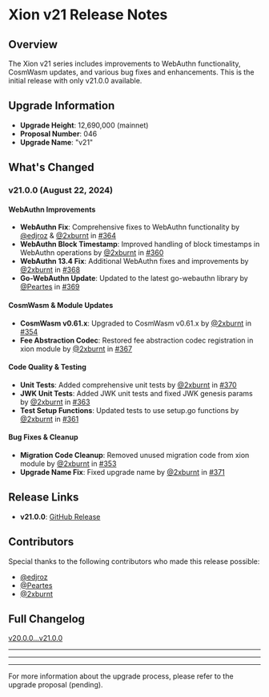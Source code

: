 # Xion v21 Release Notes

## Overview

The Xion v21 series includes improvements to WebAuthn functionality, CosmWasm updates, and various bug fixes and enhancements. This is the initial release with only v21.0.0 available.

## Upgrade Information

- **Upgrade Height**: 12,690,000 (mainnet)
- **Proposal Number**: 046
- **Upgrade Name**: "v21"

## What's Changed

### v21.0.0 (August 22, 2024)

#### WebAuthn Improvements

- **WebAuthn Fix**: Comprehensive fixes to WebAuthn functionality by [@edjroz](https://github.com/edjroz) & [@2xburnt](https://github.com/2xburnt) in [#364](https://github.com/burnt-labs/xion/pull/364)
- **WebAuthn Block Timestamp**: Improved handling of block timestamps in WebAuthn operations by [@2xburnt](https://github.com/2xburnt) in [#360](https://github.com/burnt-labs/xion/pull/360)
- **WebAuthn 13.4 Fix**: Additional WebAuthn fixes and improvements by [@2xburnt](https://github.com/2xburnt) in [#368](https://github.com/burnt-labs/xion/pull/368)
- **Go-WebAuthn Update**: Updated to the latest go-webauthn library by [@Peartes](https://github.com/Peartes) in [#369](https://github.com/burnt-labs/xion/pull/369)

#### CosmWasm & Module Updates

- **CosmWasm v0.61.x**: Upgraded to CosmWasm v0.61.x by [@2xburnt](https://github.com/2xburnt) in [#354](https://github.com/burnt-labs/xion/pull/354)
- **Fee Abstraction Codec**: Restored fee abstraction codec registration in xion module by [@2xburnt](https://github.com/2xburnt) in [#367](https://github.com/burnt-labs/xion/pull/367)

#### Code Quality & Testing

- **Unit Tests**: Added comprehensive unit tests by [@2xburnt](https://github.com/2xburnt) in [#370](https://github.com/burnt-labs/xion/pull/370)
- **JWK Unit Tests**: Added JWK unit tests and fixed JWK genesis params by [@2xburnt](https://github.com/2xburnt) in [#363](https://github.com/burnt-labs/xion/pull/363)
- **Test Setup Functions**: Updated tests to use setup.go functions by [@2xburnt](https://github.com/2xburnt) in [#361](https://github.com/burnt-labs/xion/pull/361)

#### Bug Fixes & Cleanup

- **Migration Code Cleanup**: Removed unused migration code from xion module by [@2xburnt](https://github.com/2xburnt) in [#353](https://github.com/burnt-labs/xion/pull/353)
- **Upgrade Name Fix**: Fixed upgrade name by [@2xburnt](https://github.com/2xburnt) in [#371](https://github.com/burnt-labs/xion/pull/371)

## Release Links

- **v21.0.0**: [GitHub Release](https://github.com/burnt-labs/xion/releases/tag/v21.0.0)

## Contributors

Special thanks to the following contributors who made this release possible:

- [@edjroz](https://github.com/edjroz)
- [@Peartes](https://github.com/Peartes)
- [@2xburnt](https://github.com/2xburnt)

## Full Changelog

[v20.0.0...v21.0.0](https://github.com/burnt-labs/xion/compare/v20.0.0...v21.0.0)

---
---

---

For more information about the upgrade process, please refer to the upgrade proposal (pending).
